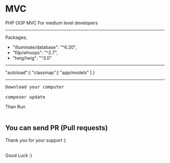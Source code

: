 # MVC
PHP OOP MVC
For medium level developers

<hr>

Packages;
<ul>
<li>"illuminate/database": "^6.20",</li>
<li>"filp/whoops": "^2.7",</li>
<li>"twig/twig": "^3.0"</li>
</ul>

<hr>

"autoload":{
    "classmap":[
        "app/models"
    ]
}

<hr>
<pre>
Download your computer<br>
composer update
</pre>
Than Run
<br><br>

<h2>You can send PR (Pull requests)</h2>
Thank you for your support (:
<br><br>

Good Luck :)
